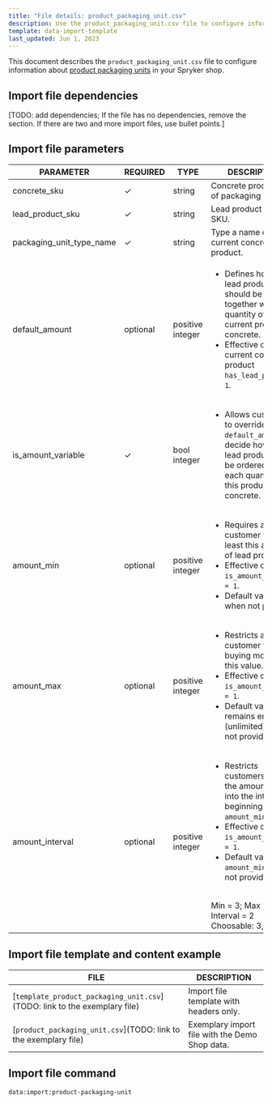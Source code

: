 ```yaml
---
title: "File details: product_packaging_unit.csv"
description: Use the product_packaging_unit.csv file to configure information about product packaging units in your Spryker shop.
template: data-import-template
last_updated: Jun 1, 2023
---
```


This document describes the `product_packaging_unit.csv` file to configure information about [product packaging units](docs/pbc/all/product-information-management/{{page.version}}/feature-overviews/packaging-units-feature-overview.html) in your Spryker shop.


## Import file dependencies

[TODO: add dependencies; If the file has no dependencies, remove the section. If there are two and more import files, use bullet points.]

## Import file parameters

| PARAMETER | REQUIRED | TYPE | DESCRIPTION |
| --- | --- | --- | --- |
| concrete_sku | &check; | string |Concrete product SKU of packaging unit. |
| lead_product_sku | &check; | string | Lead product concrete SKU. |
| packaging_unit_type_name | &check; | string | Type a name of the current concrete product. |
| default_amount | optional | positive integer | <ul><li>Defines how many lead products should be sold together with each quantity of the current product concrete.</li><li>Effective only if the current concrete product `has_lead_product = 1`.</li></ul> |
| is_amount_variable | &check; | bool integer | <ul><li>Allows customers to override `default_amount` and decide how many lead products will be ordered for each quantity of this product concrete.</li></ul> |
| amount_min | optional | positive integer | <ul><li>Requires a customer to buy at least this amount of lead products.</li><li>Effective only if `is_amount_variable = 1`.</li><li>Default value is 1 when not provided.</li></ul> |
| amount_max | optional | positive integer | <ul><li>Restricts a customer from buying more than this value.</li><li>Effective only if `is_amount_variable = 1`.</li><li>Default value remains empty (unlimited) when not provided.</li></ul> |
| amount_interval | optional | positive integer | <ul><li>Restricts customers to buy the amount that fits into the interval beginning with `amount_min`.</li><li>Effective only if `is_amount_variable = 1`.</li><li>Default value is `amount_min` when not provided.</li></ul> <br>Min = 3; Max = 10; Interval = 2<br>Choosable: 3, 5, 7, 9|

## Import file template and content example

| FILE | DESCRIPTION |
|---|---|
| [`template_product_packaging_unit.csv`](TODO: link to the exemplary file)<!--after doc moved to proper place, upload CSV to S3 and add a link-->| Import file template with headers only. |
| [`product_packaging_unit.csv`](TODO: link to the exemplary file)<!--after doc moved to proper place, upload CSV to S3 and add a link--> | Exemplary import file with the Demo Shop data. |


## Import file command

```bash
data:import:product-packaging-unit
```